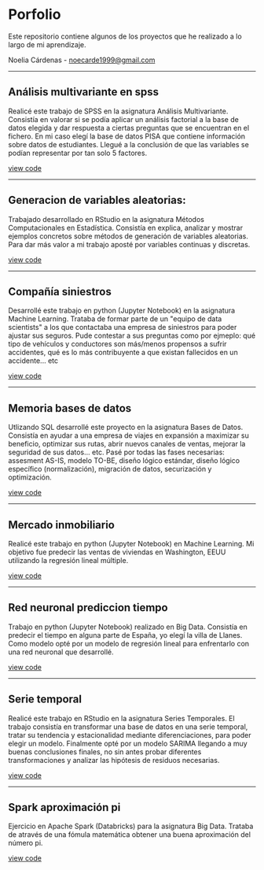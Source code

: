 # Porfolio

Este repositorio contiene algunos de los proyectos que he realizado a lo largo de mi aprendizaje.

Noelia Cárdenas - [noecarde1999@gmail.com](mailto:noecarde1999@gmail.com)

---

## Análisis multivariante en spss

Realicé este trabajo de SPSS en la asignatura Análisis Multivariante. Consistía en valorar si se podía aplicar un análisis factorial a la base de datos elegida y dar respuesta a ciertas preguntas que se encuentran en el fichero. En mi caso elegí la base de datos PISA que contiene información sobre datos de estudiantes. Llegué a la conclusión de que las variables se podían representar por tan solo 5 factores.

[view code](https://github.com/noecarde/Portfolio/blob/main/analisis_multivariante_en_spss.pdf)

---

## Generacion de variables aleatorias:

Trabajado desarrollado en RStudio en la asignatura Métodos Computacionales en Estadística. Consistía en explica, analizar y mostrar ejemplos concretos sobre métodos de generación de variables aleatorias. Para dar más valor a mi trabajo aposté por variables continuas y discretas.

[view code](https://github.com/noecarde/Portfolio/blob/main/generacion_de_variables_aletatorias_en_RStudio.pdf)

---

## Compañía siniestros

Desarrollé este trabajo en python (Jupyter Notebook) en la asignatura Machine Learning. Trataba de formar parte de un "equipo de data scientists" a los que contactaba una empresa de siniestros para poder ajustar sus seguros. Pude contestar a sus preguntas como por ejmeplo: qué tipo de vehículos y conductores son más/menos propensos a sufrir accidentes, qué es lo más contribuyente a que existan fallecidos en un accidente... etc

[view code](https://github.com/noecarde/Portfolio/blob/main/compan%CC%83ia_siniestros.ipynb)

---

## Memoria bases de datos

Utlizando SQL desarrollé este proyecto en la asignatura Bases de Datos. Consistía en ayudar a una empresa de viajes en expansión a maximizar su beneficio, optimizar sus rutas, abrir nuevos canales de ventas, mejorar la seguridad de sus datos... etc. Pasé por todas las fases necesarias: assesment AS-IS, modelo TO-BE, diseño lógico estándar, diseño lógico específico (normalización), migración de datos, securización y optimización.

[view code](https://github.com/noecarde/Portfolio/blob/main/memoria_bases_de_datos.pdf)

---

## Mercado inmobiliario

Realicé este trabajo en python (Jupyter Notebook) en Machine Learning. Mi objetivo fue predecir las ventas de viviendas en Washington, EEUU utilizando la regresión lineal múltiple.

[view code](https://github.com/noecarde/Portfolio/blob/main/mercado_inmobiliario.ipynb)

---

## Red neuronal prediccion tiempo

Trabajo en python (Jupyter Notebook) realizado en Big Data. Consistía en predecir el tiempo en alguna parte de España, yo elegí la villa de Llanes. Como modelo opté por un modelo de regresión lineal para enfrentarlo con una red neuronal que desarrollé.

[view code](https://github.com/noecarde/Portfolio/blob/main/red_reuronal_prediccion_tiempo.ipynb)

---

## Serie temporal

Realicé este trabajo en RStudio en la asignatura Series Temporales. El trabajo consistía en transformar una base de datos en una serie temporal, tratar su tendencia y estacionalidad mediante diferenciaciones, para poder elegir un modelo. Finalmente opté por un modelo SARIMA llegando a muy buenas conclusiones finales, no sin antes probar diferentes transformaciones y analizar las hipótesis de residuos necesarias.

[view code](https://github.com/noecarde/Portfolio/blob/main/serietemporal_nacimientos_espan%CC%83a.R)

---

## Spark aproximación pi

Ejercicio en Apache Spark (Databricks) para la asignatura Big Data. Trataba de através de una fómula matemática obtener una buena aproximación del número pi.

[view code](https://github.com/noecarde/Portfolio/blob/main/spark_aproximacion_pi.ipynb)

